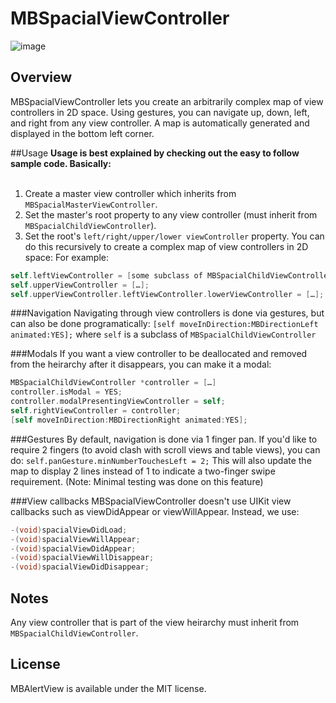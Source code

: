 # MBSpacialViewController

![image](https://github.com/mobitar/MBSpacialViewController/blob/gh/demo.gif?raw=true)

## Overview
MBSpacialViewController lets you create an arbitrarily complex map of view controllers in 2D space. Using gestures, you can navigate up, down, left, and right from any view controller. A map is automatically generated and displayed in the bottom left corner.

##Usage
<b>Usage is best explained by checking out the easy to follow sample code. Basically:</b><br><br>
1. Create a master view controller which inherits from ```MBSpacialMasterViewController```.<br>
2. Set the master's root property to any view controller (must inherit from ```MBSpacialChildViewController```).<br>
3. Set the root's ```left/right/upper/lower viewController``` property. You can do this recursively to create a complex map of view controllers in 2D space: For example:
``` objective-c
self.leftViewController = [some subclass of MBSpacialChildViewController];
self.upperViewController = […];
self.upperViewController.leftViewController.lowerViewController = […];
```
###Navigation
Navigating through view controllers is done via gestures, but can also be done programatically:
```[self moveInDirection:MBDirectionLeft animated:YES];``` where ```self``` is a subclass of ```MBSpacialChildViewController```

###Modals
If you want a view controller to be deallocated and removed from the heirarchy after it disappears, you can make it a modal:
``` objective-c
MBSpacialChildViewController *controller = […]
controller.isModal = YES;
controller.modalPresentingViewController = self;
self.rightViewController = controller;
[self moveInDirection:MBDirectionRight animated:YES];
```

###Gestures
By default, navigation is done via 1 finger pan. If you'd like to require 2 fingers (to avoid clash with scroll views and table views), you can do:
```self.panGesture.minNumberTouchesLeft = 2;```
This will also update the map to display 2 lines instead of 1 to indicate a two-finger swipe requirement.
(Note: Minimal testing was done on this feature)

###View callbacks
MBSpacialViewController doesn't use UIKit view callbacks such as viewDidAppear or viewWillAppear. Instead, we use:
``` objective-c
-(void)spacialViewDidLoad;
-(void)spacialViewWillAppear;
-(void)spacialViewDidAppear;
-(void)spacialViewWillDisappear;
-(void)spacialViewDidDisappear;
```

## Notes
Any view controller that is part of the view heirarchy must inherit from ```MBSpacialChildViewController```.

## License
MBAlertView is available under the MIT license.
